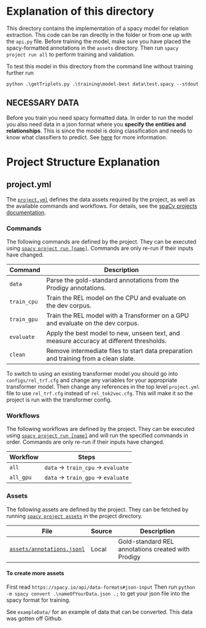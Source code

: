 # Explanation of this directory
This directory contains the implementation of a spacy model for relation extraction. This code can be ran directly in the folder or from one up with the `api.py` file. 
Before training the model, make sure you have placed the spacy-formatted annotations in the `assets` directory. 
Then run `spacy project run all` to perform training and validation.

To test this model in this directory from the command line without training further run
```
python .\getTriplets.py .\training\model-best data\test.spacy --stdout
```

## NECESSARY DATA
Before you train you need spacy formatted data. In order to run the model you also need data in a json format where you **specify the entities and relationships**. This is since the model is doing classification and needs to know what classifiers to predict. See [here](https://github.com/explosion/spaCy/discussions/9567) for more information.

# Project Structure Explanation
## project.yml

The [`project.yml`](project.yml) defines the data assets required by the
project, as well as the available commands and workflows. For details, see the
[spaCy projects documentation](https://spacy.io/usage/projects).

###  Commands

The following commands are defined by the project. They
can be executed using [`spacy project run [name]`](https://spacy.io/api/cli#project-run).
Commands are only re-run if their inputs have changed.

| Command | Description |
| --- | --- |
| `data` | Parse the gold-standard annotations from the Prodigy annotations. |
| `train_cpu` | Train the REL model on the CPU and evaluate on the dev corpus. |
| `train_gpu` | Train the REL model with a Transformer on a GPU and evaluate on the dev corpus. |
| `evaluate` | Apply the best model to new, unseen text, and measure accuracy at different thresholds. |
| `clean` | Remove intermediate files to start data preparation and training from a clean slate. |

To switch to using an existing transformer model you should go into `configs/rel_trf.cfg` and change any variables for your appropriate transformer model. Then change any references in the top level `project.yml` file to use `rel_trf.cfg` instead of `rel_tok2vec.cfg`. This will make it so the project is run with the transformer config.

### Workflows

The following workflows are defined by the project. They
can be executed using [`spacy project run [name]`](https://spacy.io/api/cli#project-run)
and will run the specified commands in order. Commands are only re-run if their
inputs have changed.

| Workflow | Steps |
| --- | --- |
| `all` | `data` &rarr; `train_cpu` &rarr; `evaluate` |
| `all_gpu` | `data` &rarr; `train_gpu` &rarr; `evaluate` |

### Assets

The following assets are defined by the project. They can
be fetched by running [`spacy project assets`](https://spacy.io/api/cli#project-assets)
in the project directory.

| File | Source | Description |
| --- | --- | --- |
| [`assets/annotations.jsonl`](assets/annotations.jsonl) | Local | Gold-standard REL annotations created with Prodigy |

#### To create more assets
First read `https://spacy.io/api/data-formats#json-input` 
Then run `python -m spacy convert .\nameOfYourData.json .;` to get your json file into the spacy format for training.

See `exampleData/` for an example of data that can be converted. This data was gotten off Github. 